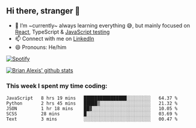 ## Hi there, stranger 👋

- 🌱 I’m ~currently~ always learning everything 😅, but mainly focused on [React](https://courseit.com.ar/cursos/frontend-avanzado-2020), TypeScript & [JavaScript testing](https://testingjavascript.com/)
- 📫 Connect with me on [LinkedIn](https://www.linkedin.com/in/brian-alexis/)
- 😄 Pronouns: He/him

[![Spotify](https://novatorem-nine-beige.vercel.app/api/spotify)](https://open.spotify.com/user/21ttbyunhf56rp6soqidgfk2q)

[![Brian Alexis' github stats](https://github-readme-stats-sepia-two.vercel.app/api?username=brrianalexis&show_icons=true&hide_border=true?count_private=true)](https://github.com/brrianalexis/github-readme-stats)

### This week I spent my time coding:
<!--START_SECTION:waka-->
```text
JavaScript   8 hrs 19 mins   ████████████████░░░░░░░░░   64.37 % 
Python       2 hrs 45 mins   █████▒░░░░░░░░░░░░░░░░░░░   21.32 % 
JSON         1 hr 18 mins    ██▓░░░░░░░░░░░░░░░░░░░░░░   10.05 % 
SCSS         28 mins         █░░░░░░░░░░░░░░░░░░░░░░░░   03.69 % 
Text         3 mins          ░░░░░░░░░░░░░░░░░░░░░░░░░   00.47 % 
```
<!--END_SECTION:waka-->
